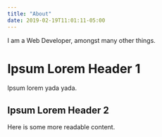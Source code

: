 ```yaml
---
title: "About"
date: 2019-02-19T11:01:11-05:00
---
```


I am a Web Developer, amongst many other things.  

# Ipsum Lorem Header 1  

Ipsum lorem yada yada.  

## Ipsum Lorem Header 2  

Here is some more readable content.  
